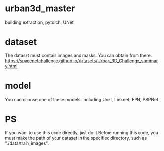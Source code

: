 # urban3d_master
building extraction, pytorch, UNet
# dataset
The dataset must contain images and masks. You can obtain from there.
https://spacenetchallenge.github.io/datasets/Urban_3D_Challenge_summary.html
# model
You can choose one of these models, including Unet, Linknet, FPN, PSPNet.
# PS
If you want to use this code directly, just do it.Before running this code, you must make the path of your dataset in the specified directory, such as "./data/train_images".
